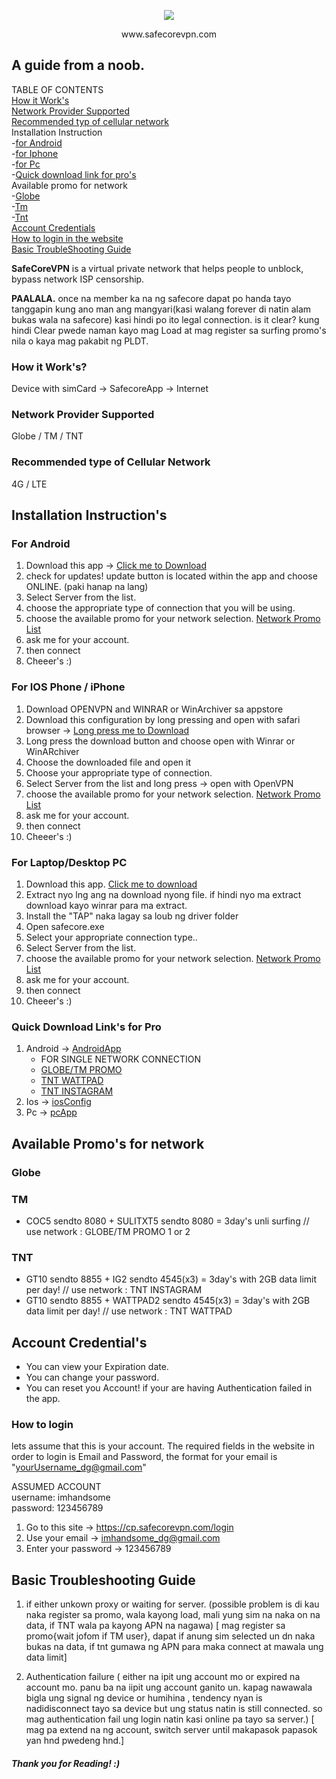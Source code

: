 <p align="center"><img src="http://ww1.prweb.com/prfiles/2009/05/03/66459/SafeCoreLogo.jpg"></p>
<p align="center"> www.safecorevpn.com </p>

## A guide from a noob.
TABLE OF CONTENTS </br>
[How it Work's](#how-it-works) </br>
[Network Provider Supported](#network-provider-supported) </br>
[Recommended typ of cellular network](#recommended-type-of-cellular-network) </br>
Installation Instruction </br>
-[for Android](#for-android) </br>
-[for Iphone](#for-ios-phone--iphone) </br>
-[for Pc](#for-laptopdesktop-pc) </br>
-[Quick download link for pro's](#quick-download-links-for-pro) </br>
Available promo for network </br>
-[Globe](#globe) </br>
-[Tm](#tm) </br>
-[Tnt](#tnt) </br>
[Account Credentials](#account-credentials) </br>
[How to login in the website](#how-to-login) </br>
[Basic TroubleShooting Guide](#basic-troubleshooting-guide)</br>

**SafeCoreVPN** is a virtual private network that helps people to unblock, bypass network ISP censorship.

**PAALALA.**
once na member ka na ng safecore dapat po handa tayo tanggapin kung ano man ang mangyari(kasi walang forever di natin alam bukas wala na safecore) kasi hindi po ito legal connection. is it clear? kung hindi Clear pwede naman kayo mag Load at mag register sa surfing promo's nila o kaya mag pakabit ng PLDT.

### How it Work's?

Device with simCard -> SafecoreApp -> Internet 

### Network Provider Supported
Globe / TM / TNT

### Recommended type of Cellular Network 
4G / LTE

## Installation Instruction's

### For Android
1. Download this app -> [Click me to Download](https://www.mediafire.com/?k26dvvx428w19zb)
2. check for updates! update button is located within the app and choose ONLINE. (paki hanap na lang)
3. Select Server from the list.
4. choose the appropriate type of connection that you will be using.
5. choose the available promo for your network selection. [Network Promo List](#available-promos-for-network)
6. ask me for your account.
7. then connect
8. Cheeer's :) 

### For IOS Phone / iPhone
1. Download OPENVPN and WINRAR or WinArchiver sa appstore
2. Download this configuration by long pressing and open with safari browser -> [Long press me to Download](http://www.mediafire.com/file/1uvlvtzp58fepp6/iosSafecore.rar)
3. Long press the download button and choose open with Winrar or WinARchiver
4. Choose the downloaded file and open it
5. Choose your appropriate type of connection.
6. Select Server from the list and long press -> open with OpenVPN
4. choose the available promo for your network selection. [Network Promo List](#available-promos-for-network)
5. ask me for your account.
6. then connect
7. Cheeer's :) 

### For Laptop/Desktop PC
1. Download this app. [Click me to download](http://www.mediafire.com/file/egro4vxlvsks6ot/pcSafecore.zip)
2. Extract nyo lng ang  na download nyong file. if hindi nyo ma extract download kayo winrar para ma extract.
3. Install the "TAP" naka lagay sa loub ng driver folder
4. Open safecore.exe
5. Select your appropriate connection type..
6. Select Server from the list.
7. choose the available promo for your network selection.  [Network Promo List](#available-promos-for-network)
8. ask me for your account.
9. then connect
10. Cheeer's :) 

### Quick Download Link's for Pro
1. Android -> [AndroidApp](https://www.mediafire.com/?k26dvvx428w19zb) </br>
    * FOR SINGLE NETWORK CONNECTION </br>
    * [GLOBE/TM PROMO](http://www.mediafire.com/file/a04nb72b1rdrqxa/SafecoreVPN_GTM.apk) </br>
    * [TNT WATTPAD](http://www.mediafire.com/file/62sk7ac12y73b1u/SafecoreVPN_Wattpad.apk) </br>
    * [TNT INSTAGRAM](http://www.mediafire.com/file/4pdmdf2f505ffxf/SafecoreVPN_Instagram.apk) </br>
2. Ios -> [iosConfig](http://www.mediafire.com/file/1uvlvtzp58fepp6/iosSafecore.rar)
3. Pc -> [pcApp](http://www.mediafire.com/file/egro4vxlvsks6ot/pcSafecore.zip)

## Available Promo's for network
### Globe
### TM
* COC5 sendto 8080 + SULITXT5 sendto 8080 = 3day's unli surfing // use network : GLOBE/TM PROMO 1 or 2
### TNT
* GT10 sendto 8855 + IG2 sendto 4545(x3) = 3day's with 2GB data limit per day! // use network : TNT INSTAGRAM
* GT10 sendto 8855 + WATTPAD2 sendto 4545(x3) = 3day's with 2GB data limit per day! // use network : TNT WATTPAD

## Account Credential's

* You can view your Expiration date.
* You can change your password.
* You can reset you Account! if your are having Authentication failed in the app.

### How to login

lets assume that this is your account. The required fields in the website in order to login is Email and Password, the format for your email is "yourUsername_dg@gmail.com"


ASSUMED ACCOUNT </br>
username: imhandsome </br>
password: 123456789

1. Go to this site     ->  https://cp.safecorevpn.com/login
2. Use your email     ->  imhandsome_dg@gmail.com
3. Enter your password ->  123456789


## Basic Troubleshooting Guide
1. if either unkown proxy or waiting for server. 
(possible problem is di kau naka register sa promo, wala kayong load, mali yung sim na naka on na data, if TNT wala pa kayong APN na nagawa)
[ mag register sa promo{wait jofom if TM user}, dapat if anung sim selected un dn naka bukas na data,  if tnt gumawa ng APN para maka connect at mawala ung data limit]

2. Authentication failure
( either na ipit ung account mo or expired na account mo. panu ba na iipit ung account ganito un. kapag nawawala bigla ung signal ng device or humihina , tendency nyan is nadidisconnect tayo sa device but ung status natin is still connected. so mag authentication fail ung login natin kasi online pa tayo sa server.)
[ mag pa extend na ng account, switch server until makapasok papasok yan hnd pwedeng hnd.]


##### Thank you for Reading! :) 


